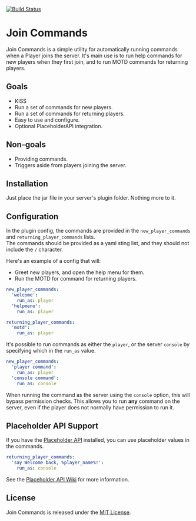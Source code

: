 [![Build Status](https://app.travis-ci.com/AlexiWolf/JoinCommands.svg?branch=main)](https://app.travis-ci.com/AlexiWolf/JoinCommands)

# Join Commands

Join Commands is a simple utility for automatically running commands when a Player joins the server.  It's main use is
to run help commands for new players when they first join, and to run MOTD commands for returning players.

## Goals

- KISS
- Run a set of commands for new players.
- Run a set of commands for returning players.
- Easy to use and configure.
- Optional PlaceholderAPI integration.

## Non-goals

- Providing commands.
- Triggers aside from players joining the server.

## Installation

Just place the jar file in your server's plugin folder.  Nothing more to it.

## Configuration

In the plugin config, the commands are provided in the `new_player_commands` and `returning_player_commands` lists.  
The commands should be provided as a yaml sting list, and they should not include the `/` character.

Here's an example of a config that will:

- Greet new players, and open the help menu for them.
- Run the MOTD for command for returning players.

```yaml
new_player_commands:
  'welcome':
    run_as: player
  'helpmenu':
    run_as: player

returning_player_commands:
  'motd':
    run_as: player
```

It's possible to run commands as either the `player`, or the server `console` by specifying which in the `run_as` 
value.

```yaml
new_player_commands:
  'player command':
    run_as: player
  'console command':
    run_as: console
```

When running the command as the server using the `console` option, this will bypass permission checks.  This allows 
you to run **any** command on the server, even if the player does not normally have permission to run it. 

## Placeholder API Support

If you have the [Placeholder API](https://placeholderapi.com) installed, you can use placeholder
values in the commands.

```yaml
returning_player_commands:
  'say Welcome back, %player_name%!':
    run_as: console
```

See the [Placeholder API Wiki](https://github.com/PlaceholderAPI/PlaceholderAPI/wiki) for more information.

## License

Join Commands is released under the [MIT License](LICENSE).
